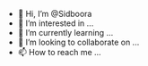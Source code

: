 - 👋 Hi, I’m @Sidboora
- 👀 I’m interested in ...
- 🌱 I’m currently learning ...
- 💞️ I’m looking to collaborate on ...
- 📫 How to reach me ...

<!---
Sidboora/Sidboora is a ✨ special ✨ repository because its `README.md` (this file) appears on your GitHub profile.
You can click the Preview link to take a look at your changes.
--->
